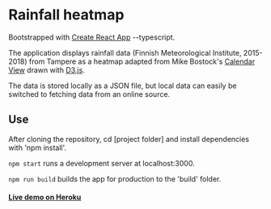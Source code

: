 # Rainfall heatmap

Bootstrapped with [Create React App](https://github.com/facebook/create-react-app) --typescript.

The application displays rainfall data (Finnish Meteorological Institute, 2015-2018) from Tampere as a heatmap adapted from Mike Bostock's [Calendar View](https://observablehq.com/@d3/calendar-view) drawn with [D3.js](https://github.com/d3/d3).

The data is stored locally as a JSON file, but local data can easily be switched to fetching data from an online source.

## Use

After cloning the repository, cd [project folder] and install dependencies with 'npm install'.

`npm start` runs a development server at localhost:3000.

`npm run build` builds the app for production to the 'build' folder.

#### [Live demo on Heroku](https://rainfall-heatmap.herokuapp.com/)
